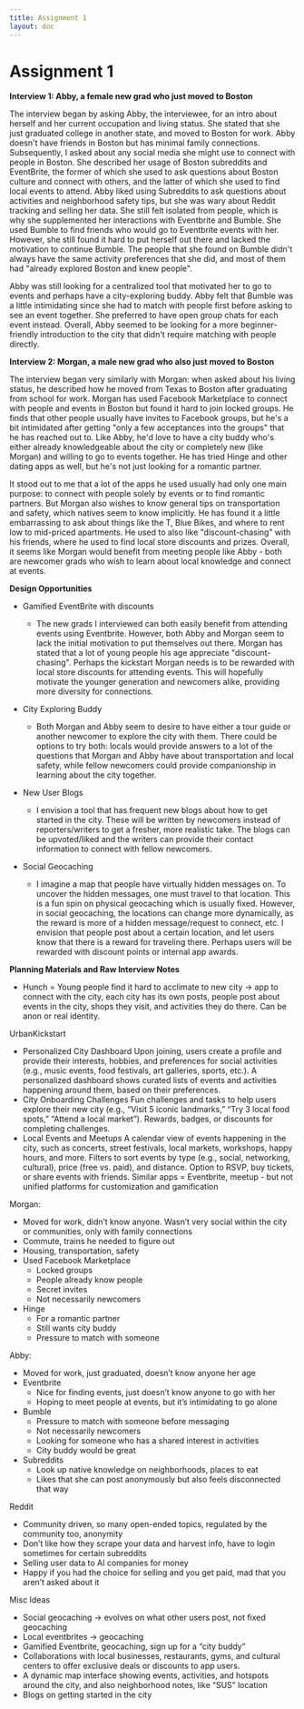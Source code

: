 ```yaml
---
title: Assignment 1
layout: doc
---
```


# Assignment 1

**Interview 1: Abby, a female new grad who just moved to Boston**

The interview began by asking Abby, the interviewee, for an intro about herself and her current occupation and living status. She stated that she just graduated college in another state, and moved to Boston for work. Abby doesn't have friends in Boston but has minimal family connections. Subsequently, I asked about any social media she might use to connect with people in Boston. She described her usage of Boston subreddits and EventBrite, the former of which she used to ask questions about Boston culture and connect with others, and the latter of which she used to find local events to attend. Abby liked using Subreddits to ask questions about activities and neighborhood safety tips, but she was wary about Reddit tracking and selling her data. She still felt isolated from people, which is why she supplemented her interactions with Eventbrite and Bumble. She used Bumble to find friends who would go to Eventbrite events with her. However, she still found it hard to put herself out there and lacked the motivation to continue Bumble. The people that she found on Bumble didn't always have the same activity preferences that she did, and most of them had "already explored Boston and knew people". 

Abby was still looking for a centralized tool that motivated her to go to events and perhaps have a city-exploring buddy. Abby felt that Bumble was a little intimidating since she had to match with people first before asking to see an event together. She preferred to have open group chats for each event instead. Overall, Abby seemed to be looking for a more beginner-friendly introduction to the city that didn't require matching with people directly.


**Interview 2: Morgan, a male new grad who also just moved to Boston**

The interview began very similarly with Morgan: when asked about his living status, he described how he moved from Texas to Boston after graduating from school for work. Morgan has used Facebook Marketplace to connect with people and events in Boston but found it hard to join locked groups. He finds that other people usually have invites to Facebook groups, but he's a bit intimidated after getting "only a few acceptances into the groups" that he has reached out to. Like Abby, he'd love to have a city buddy who's either already knowledgeable about the city or completely new (like Morgan) and willing to go to events together. He has tried Hinge and other dating apps as well, but he's not just looking for a romantic partner. 

It stood out to me that a lot of the apps he used usually had only one main purpose: to connect with people solely by events or to find romantic partners. But Morgan also wishes to know general tips on transportation and safety, which natives seem to know implicitly. He has found it a little embarrassing to ask about things like the T, Blue Bikes, and where to rent low to mid-priced apartments. He used to also like "discount-chasing" with his friends, where he used to find local store discounts and prizes. Overall, it seems like Morgan would benefit from meeting people like Abby - both are newcomer grads who wish to learn about local knowledge and connect at events.  


**Design Opportunities**
- Gamified EventBrite with discounts
  - The new grads I interviewed can both easily benefit from attending events using Eventbrite. However, both Abby and Morgan seem to lack the initial motivation to put themselves out there. Morgan has stated that a lot of young people his age appreciate "discount-chasing". Perhaps the kickstart Morgan needs is to be rewarded with local store discounts for attending events. This will hopefully motivate the younger generation and newcomers alike, providing more diversity for connections. 

- City Exploring Buddy
  - Both Morgan and Abby seem to desire to have either a tour guide or another newcomer to explore the city with them. There could be options to try both: locals would provide answers to a lot of the questions that Morgan and Abby have about transportation and local safety, while fellow newcomers could provide companionship in learning about the city together. 

- New User Blogs
  - I envision a tool that has frequent new blogs about how to get started in the city. These will be written by newcomers instead of reporters/writers to get a fresher, more realistic take. The blogs can be upvoted/liked and the writers can provide their contact information to connect with fellow newcomers. 

- Social Geocaching
  - I imagine a map that people have virtually hidden messages on. To uncover the hidden messages, one must travel to that location. This is a fun spin on physical geocaching which is usually fixed. However, in social geocaching, the locations can change more dynamically, as the reward is more of a hidden message/request to connect, etc. I envision that people post about a certain location, and let users know that there is a reward for traveling there. Perhaps users will be rewarded with discount points or internal app awards. 


**Planning Materials and Raw Interview Notes**

- Hunch = Young people find it hard to acclimate to new city -> app to connect with the city, each city has its own posts, people post about events in the city, shops they visit, and activities they do there. Can be anon or real identity. 

UrbanKickstart

- Personalized City Dashboard
Upon joining, users create a profile and provide their interests, hobbies, and preferences for social activities (e.g., music events, food festivals, art galleries, sports, etc.).
A personalized dashboard shows curated lists of events and activities happening around them, based on their preferences.
- City Onboarding Challenges
Fun challenges and tasks to help users explore their new city (e.g., “Visit 5 iconic landmarks,” “Try 3 local food spots,” “Attend a local market”).
Rewards, badges, or discounts for completing challenges.
- Local Events and Meetups
A calendar view of events happening in the city, such as concerts, street festivals, local markets, workshops, happy hours, and more.
Filters to sort events by type (e.g., social, networking, cultural), price (free vs. paid), and distance.
Option to RSVP, buy tickets, or share events with friends.
Similar apps = Eventbrite, meetup - but not unified platforms for customization and gamification 

Morgan:
- Moved for work, didn’t know anyone. Wasn’t very social within the city or communities, only with family connections
- Commute, trains he needed to figure out
- Housing, transportation, safety 
- Used Facebook Marketplace
    - Locked groups
    - People already know people
    - Secret invites
    - Not necessarily newcomers
- Hinge
    - For a romantic partner
    - Still wants city buddy
    - Pressure to match with someone

Abby:
- Moved for work, just graduated, doesn’t know anyone her age
- Eventbrite
    - Nice for finding events, just doesn’t know anyone to go with her
    - Hoping to meet people at events, but it’s intimidating to go alone
- Bumble
    - Pressure to match with someone before messaging
    - Not necessarily newcomers
    - Looking for someone who has a shared interest in activities
    - City buddy would be great
- Subreddits
    - Look up native knowledge on neighborhoods, places to eat
    - Likes that she can post anonymously but also feels disconnected that way

Reddit
- Community driven, so many open-ended topics, regulated by the community too, anonymity
- Don’t like how they scrape your data and harvest info, have to login sometimes for certain subreddits
- Selling user data to AI companies for money
- Happy if you had the choice for selling and you get paid, mad that you aren’t asked about it

Misc Ideas
- Social geocaching -> evolves on what other users post, not fixed geocaching
- Local eventbrites -> geocaching
- Gamified Eventbrite, geocaching, sign up for a “city buddy”
- Collaborations with local businesses, restaurants, gyms, and cultural centers to offer exclusive deals or discounts to app users.
- A dynamic map interface showing events, activities, and hotspots around the city, and also neighborhood notes, like “SUS” location
- Blogs on getting started in the city


